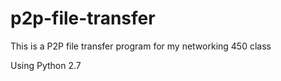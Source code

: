 # p2p-file-transfer
This is a P2P file transfer program for my networking 450 class

Using Python 2.7
